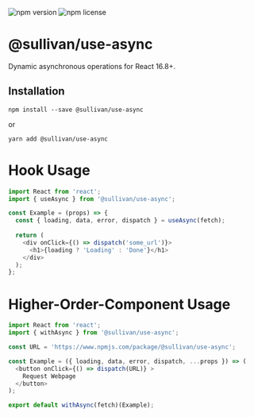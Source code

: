 ![npm version](https://img.shields.io/npm/v/@sullivan/use-async.svg) ![npm license](https://img.shields.io/npm/l/@sullivan/use-async.svg)

# @sullivan/use-async
Dynamic asynchronous operations for React 16.8+. 

## Installation
```
npm install --save @sullivan/use-async
```
or
```
yarn add @sullivan/use-async
```


# Hook Usage

```javascript
import React from 'react';
import { useAsync } from '@sullivan/use-async';

const Example = (props) => {
  const { loading, data, error, dispatch } = useAsync(fetch);
  
  return (
    <div onClick={() => dispatch('some_url')}>
      <h1>{loading ? 'Loading' : 'Done'}</h1>
    </div>
  );
};
```

# Higher-Order-Component Usage

```javascript
import React from 'react';
import { withAsync } from '@sullivan/use-async';

const URL = 'https://www.npmjs.com/package/@sullivan/use-async';

const Example = ({ loading, data, error, dispatch, ...props }) => (
  <button onClick={() => dispatch(URL)} >
    Request Webpage
  </button>
);

export default withAsync(fetch)(Example);
```

